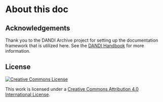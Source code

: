 # About this doc

## Acknowledgements

Thank you to the DANDI Archive project for setting up the documentation framework that is utilized here.  See the [DANDI Handbook](https://www.dandiarchive.org/handbook/) for more information.

## License

<a rel="license" href="http://creativecommons.org/licenses/by/4.0/"><img alt="Creative Commons License" style="border-width:0" src="https://i.creativecommons.org/l/by/4.0/88x31.png" /></a>

This work is licensed under a [Creative Commons Attribution 4.0 International License](http://creativecommons.org/licenses/by/4.0/).
